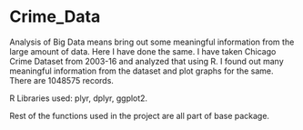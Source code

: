 # Crime_Data

Analysis of Big Data means bring out some meaningful information from the large amount of data. Here I have done the same. I have taken Chicago Crime Dataset from 2003-16 and analyzed that using R. I found out many meaningful information from the dataset and plot graphs for the same. There are 1048575 records. 

R Libraries used:
plyr,
dplyr,
ggplot2.



Rest of the functions used in the project are all part of base package.




